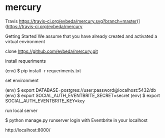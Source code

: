 # mercury

Travis
https://travis-ci.org/evbeda/mercury.svg?branch=master)](https://travis-ci.org/evbeda/mercury

Getting Started
We assume that you have already created and activated a virtual environment

clone
https://github.com/evbeda/mercury.git

install requeriments

(env) $ pip install -r requeriments.txt

set environment

(env) $ export DATABASE=postgres://user:password@localhost:5432/db
(env) $ export SOCIAL_AUTH_EVENTBRITE_SECRET=secret
(env) $ export SOCIAL_AUTH_EVENTBRITE_KEY=key

run local server

$ python manage.py runserver
login with Eventbrite in your localhost

http://localhost:8000/







